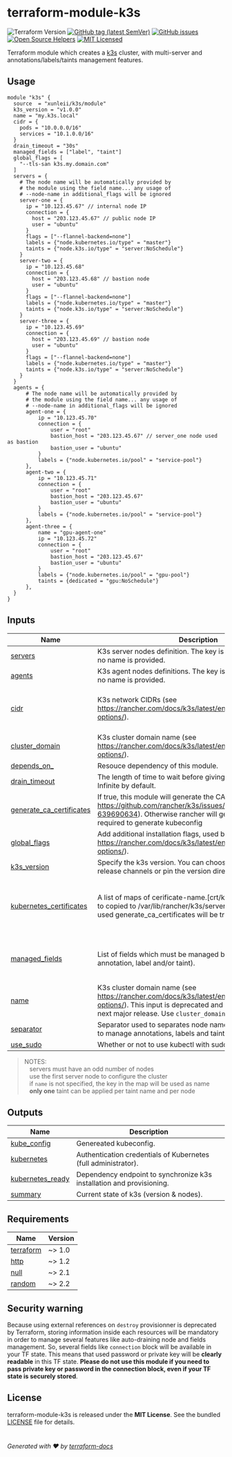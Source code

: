 # terraform-module-k3s
![Terraform Version](https://img.shields.io/badge/terraform-≈_1.0-blueviolet)
[![GitHub tag (latest SemVer)](https://img.shields.io/github/v/tag/xunleii/terraform-module-k3s?label=registry)](https://registry.terraform.io/modules/xunleii/k3s)
[![GitHub issues](https://img.shields.io/github/issues/xunleii/terraform-module-k3s)](https://github.com/xunleii/terraform-module-k3s/issues)
[![Open Source Helpers](https://www.codetriage.com/xunleii/terraform-module-k3s/badges/users.svg)](https://www.codetriage.com/xunleii/terraform-module-k3s)
[![MIT Licensed](https://img.shields.io/badge/license-MIT-green.svg)](https://tldrlegal.com/license/mit-license)

Terraform module which creates a [k3s](https://k3s.io/) cluster, with multi-server
and annotations/labels/taints management features.

## Usage
``` hcl
module "k3s" {
  source  = "xunleii/k3s/module"
  k3s_version = "v1.0.0"
  name = "my.k3s.local"
  cidr = {
    pods = "10.0.0.0/16"
    services = "10.1.0.0/16"
  }
  drain_timeout = "30s"
  managed_fields = ["label", "taint"]
  global_flags = [
    "--tls-san k3s.my.domain.com"
  ]
  servers = {
    # The node name will be automatically provided by
    # the module using the field name... any usage of
    # --node-name in additional_flags will be ignored
    server-one = {
      ip = "10.123.45.67" // internal node IP
      connection = {
        host = "203.123.45.67" // public node IP
        user = "ubuntu"
      }
      flags = ["--flannel-backend=none"]
      labels = {"node.kubernetes.io/type" = "master"}
      taints = {"node.k3s.io/type" = "server:NoSchedule"}
    }
    server-two = {
      ip = "10.123.45.68"
      connection = {
        host = "203.123.45.68" // bastion node
        user = "ubuntu"
      }
      flags = ["--flannel-backend=none"]
      labels = {"node.kubernetes.io/type" = "master"}
      taints = {"node.k3s.io/type" = "server:NoSchedule"}
    }
    server-three = {
      ip = "10.123.45.69"
      connection = {
        host = "203.123.45.69" // bastion node
        user = "ubuntu"
      }
      flags = ["--flannel-backend=none"]
      labels = {"node.kubernetes.io/type" = "master"}
      taints = {"node.k3s.io/type" = "server:NoSchedule"}
    }
  }
  agents = {
      # The node name will be automatically provided by
      # the module using the field name... any usage of
      # --node-name in additional_flags will be ignored
      agent-one = {
          ip = "10.123.45.70"
          connection = {
              user = "root"
              bastion_host = "203.123.45.67" // server_one node used as bastion
              bastion_user = "ubuntu"
          }
          labels = {"node.kubernetes.io/pool" = "service-pool"}
      },
      agent-two = {
          ip = "10.123.45.71"
          connection = {
              user = "root"
              bastion_host = "203.123.45.67"
              bastion_user = "ubuntu"
          }
          labels = {"node.kubernetes.io/pool" = "service-pool"}
      },
      agent-three = {
          name = "gpu-agent-one"
          ip = "10.123.45.72"
          connection = {
              user = "root"
              bastion_host = "203.123.45.67"
              bastion_user = "ubuntu"
          }
          labels = {"node.kubernetes.io/pool" = "gpu-pool"}
          taints = {dedicated = "gpu:NoSchedule"}
      },
  }
}
```
## Inputs

| Name | Description | Type | Default | Required |
|------|-------------|------|---------|:--------:|
| <a name="input_servers"></a> [servers](#input\_servers) | K3s server nodes definition. The key is used as node name if no name is provided. | `map(any)` | n/a | yes |
| <a name="input_agents"></a> [agents](#input\_agents) | K3s agent nodes definitions. The key is used as node name if no name is provided. | `map(any)` | `{}` | no |
| <a name="input_cidr"></a> [cidr](#input\_cidr) | K3s network CIDRs (see https://rancher.com/docs/k3s/latest/en/installation/install-options/). | <pre>object({<br>    pods     = string<br>    services = string<br>  })</pre> | <pre>{<br>  "pods": "10.42.0.0/16",<br>  "services": "10.43.0.0/16"<br>}</pre> | no |
| <a name="input_cluster_domain"></a> [cluster\_domain](#input\_cluster\_domain) | K3s cluster domain name (see https://rancher.com/docs/k3s/latest/en/installation/install-options/). | `string` | `"cluster.local"` | no |
| <a name="input_depends_on_"></a> [depends\_on\_](#input\_depends\_on\_) | Resouce dependency of this module. | `any` | `null` | no |
| <a name="input_drain_timeout"></a> [drain\_timeout](#input\_drain\_timeout) | The length of time to wait before giving up the node draining. Infinite by default. | `string` | `"0s"` | no |
| <a name="input_generate_ca_certificates"></a> [generate\_ca\_certificates](#input\_generate\_ca\_certificates) | If true, this module will generate the CA certificates (see https://github.com/rancher/k3s/issues/1868#issuecomment-639690634). Otherwise rancher will generate it. This is required to generate kubeconfig | `bool` | `true` | no |
| <a name="input_global_flags"></a> [global\_flags](#input\_global\_flags) | Add additional installation flags, used by all nodes (see https://rancher.com/docs/k3s/latest/en/installation/install-options/). | `list(string)` | `[]` | no |
| <a name="input_k3s_version"></a> [k3s\_version](#input\_k3s\_version) | Specify the k3s version. You can choose from the following release channels or pin the version directly | `string` | `"latest"` | no |
| <a name="input_kubernetes_certificates"></a> [kubernetes\_certificates](#input\_kubernetes\_certificates) | A list of maps of cerificate-name.[crt/key] : cerficate-value to copied to /var/lib/rancher/k3s/server/tls, if this option is used generate\_ca\_certificates will be treat as false | <pre>list(<br>    object({<br>      file_name    = string,<br>      file_content = string<br>    })<br>  )</pre> | `[]` | no |
| <a name="input_managed_fields"></a> [managed\_fields](#input\_managed\_fields) | List of fields which must be managed by this module (can be annotation, label and/or taint). | `list(string)` | <pre>[<br>  "annotation",<br>  "label",<br>  "taint"<br>]</pre> | no |
| <a name="input_name"></a> [name](#input\_name) | K3s cluster domain name (see https://rancher.com/docs/k3s/latest/en/installation/install-options/). This input is deprecated and will be remove in the next major release. Use `cluster_domain` instead. | `string` | `"cluster.local"` | no |
| <a name="input_separator"></a> [separator](#input\_separator) | Separator used to separates node name and field name (used to manage annotations, labels and taints). | `string` | `"|"` | no |
| <a name="input_use_sudo"></a> [use_sudo](#input\_use\_sudo) | Whether or not to use kubectl with sudo during cluster setup. | `bool` | `false` | no |

> NOTES: <br/>
> &nbsp;&nbsp; servers must have an odd number of nodes <br/>
> &nbsp;&nbsp; use the first server node to configure the cluster <br/>
> &nbsp;&nbsp; if `name` is not specified, the key in the map will be used as name <br/>
> &nbsp;&nbsp; **only one** taint can be applied per taint name and per node <br/>


## Outputs

| Name | Description |
|------|-------------|
| <a name="output_kube_config"></a> [kube\_config](#output\_kube\_config) | Genereated kubeconfig. |
| <a name="output_kubernetes"></a> [kubernetes](#output\_kubernetes) | Authentication credentials of Kubernetes (full administrator). |
| <a name="output_kubernetes_ready"></a> [kubernetes\_ready](#output\_kubernetes\_ready) | Dependency endpoint to synchronize k3s installation and provisioning. |
| <a name="output_summary"></a> [summary](#output\_summary) | Current state of k3s (version & nodes). |

## Requirements

| Name | Version |
|------|---------|
| <a name="requirement_terraform"></a> [terraform](#requirement\_terraform) | ~> 1.0 |
| <a name="requirement_http"></a> [http](#requirement\_http) | ~> 1.2 |
| <a name="requirement_null"></a> [null](#requirement\_null) | ~> 2.1 |
| <a name="requirement_random"></a> [random](#requirement\_random) | ~> 2.2 |

## Security warning
Because using external references on `destroy` provisionner is deprecated by Terraform, storing information
inside each resources will be mandatory in order to manage several features like auto-draining node
and fields management. So, several fields like `connection` block will be available in your TF state.
This means that used password or private key will be **clearly readable** in this TF state.
**Please do not use
this module if you need to pass private key or password in the connection block, even if your TF state is
securely stored**.

## License
terraform-module-k3s is released under the **MIT License**. See the bundled [LICENSE](LICENSE) file for details.

#
*Generated with :heart: by [terraform-docs](https://github.com/terraform-docs/terraform-docs)*

